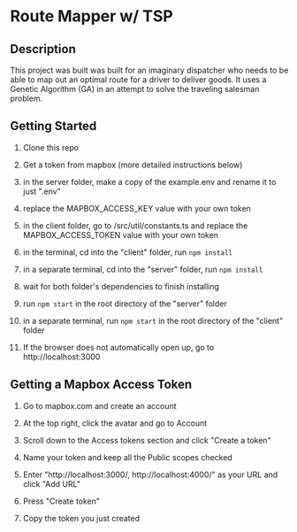 # Route Mapper w/ TSP

## Description

This project was built was built for an imaginary dispatcher who needs to be able to map out an optimal route for a driver to deliver goods. It uses a Genetic Algorithm (GA) in an attempt to solve the traveling salesman problem.

## Getting Started

1. Clone this repo

2. Get a token from mapbox (more detailed instructions below)

3. in the server folder, make a copy of the example.env and rename it to just ".env"

4. replace the MAPBOX_ACCESS_KEY value with your own token

5. in the client folder, go to /src/util/constants.ts and replace the MAPBOX_ACCESS_TOKEN value with your own token

2. in the terminal, cd into the "client" folder, run ```npm install```

3. in a separate terminal, cd into the "server" folder, run ```npm install```

4. wait for both folder's dependencies to finish installing

5. run ```npm start``` in the root directory of the "server" folder

6. in a separate terminal, run ```npm start``` in the root directory of the "client" folder

7. If the browser does not automatically open up, go to http://localhost:3000

## Getting a Mapbox Access Token

1. Go to mapbox.com and create an account

2. At the top right, click the avatar and go to Account

3. Scroll down to the Access tokens section and click "Create a token"

4. Name your token and keep all the Public scopes checked

5. Enter "http://localhost:3000/, http://localhost:4000/" as your URL and click "Add URL"

6. Press "Create token"

7. Copy the token you just created
